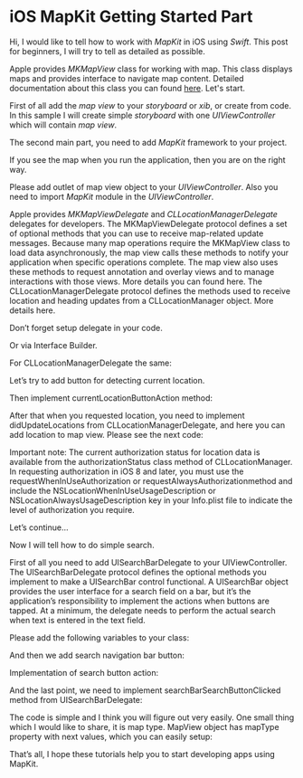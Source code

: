 # iOS MapKit Getting Started Part

Hi, I would like to tell how to work with <i>MapKit</i> in iOS using <i>Swift</i>. This post for beginners, I will try to tell as detailed as possible.

Apple provides <i>MKMapView</i> class for working with map. This class displays maps and provides interface to navigate map content. Detailed documentation about this class you can found <a href="https://developer.apple.com/library/mac/documentation/MapKit/Reference/MKMapView_Class/">here</a>. Let's start.

First of all add the <i>map view</i> to your <i>storyboard</i> or <i>xib</i>, or create from code. In this sample I will create simple <i>storyboard</i> with one <i>UIViewController</i> which will contain <i>map view</i>.

The second main part, you need to add <i>MapKit</i> framework to your project.

If you see the map when you run the application, then you are on the right way.

Please add outlet of map view object to your <i>UIViewController</i>. Also you need to import <i>MapKit</i> module in the <i>UIViewController</i>.

Apple provides <i>MKMapViewDelegate</i> and <i>CLLocationManagerDelegate</i> delegates for developers. The MKMapViewDelegate protocol defines a set of optional methods that you can use to receive map-related update messages. Because many map operations require the MKMapView class to load data asynchronously, the map view calls these methods to notify your application when specific operations complete. The map view also uses these methods to request annotation and overlay views and to manage interactions with those views. More details you can found here. The CLLocationManagerDelegate protocol defines the methods used to receive location and heading updates from a CLLocationManager object. More details here.

Don’t forget setup delegate in your code.

Or via Interface Builder.

For CLLocationManagerDelegate the same:

Let’s try to add button for detecting current location.

Then implement currentLocationButtonAction method:

After that when you requested location, you need to implement didUpdateLocations from CLLocationManagerDelegate, and here you can add location to map view. Please see the next code:

Important note: The current authorization status for location data is available from the authorizationStatus class method of CLLocationManager. In requesting authorization in iOS 8 and later, you must use the requestWhenInUseAuthorization or requestAlwaysAuthorizationmethod and include the NSLocationWhenInUseUsageDescription or NSLocationAlwaysUsageDescription key in your Info.plist file to indicate the level of authorization you require.

Let’s continue…

Now I will tell how to do simple search.

First of all you need to add UISearchBarDelegate to your UIViewController. The UISearchBarDelegate protocol defines the optional methods you implement to make a UISearchBar control functional. A UISearchBar object provides the user interface for a search field on a bar, but it’s the application’s responsibility to implement the actions when buttons are tapped. At a minimum, the delegate needs to perform the actual search when text is entered in the text field.

Please add the following variables to your class:

And then we add search navigation bar button:

Implementation of search button action:

And the last point, we need to implement searchBarSearchButtonClicked method from UISearchBarDelegate:

The code is simple and I think you will figure out very easily. One small thing which I would like to share, it is map type. MapView object has mapType property with next values, which you can easily setup:

That’s all, I hope these tutorials help you to start developing apps using MapKit.
